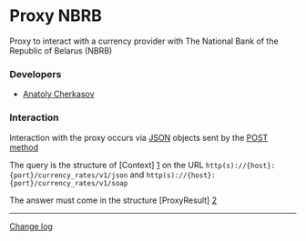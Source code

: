 # Proxy NBRB

Proxy to interact with a currency provider with The National Bank of the Republic of Belarus (NBRB)


### Developers

- [Anatoly Cherkasov](https://github.com/avcherkasov)


### Interaction

Interaction with the proxy occurs via [JSON][3] objects sent by the [POST method][4] 

The query is the structure of [Context] [1] on the URL `http(s)://{host}:{port}/currency_rates/v1/json` and `http(s)://{host}:{port}/currency_rates/v1/soap`

The answer must come in the structure [ProxyResult] [2]

---
[Change log](CHANGELOG.md)


[1]: ../protocol/src/main/java/io/github/avcherkasov/protocol/model/Context.java
[2]: ../protocol/src/main/java/io/github/avcherkasov/protocol/model/ProxyResult.java
[3]: https://en.wikipedia.org/wiki/JSON
[4]: https://en.wikipedia.org/wiki/POST_(HTTP)
